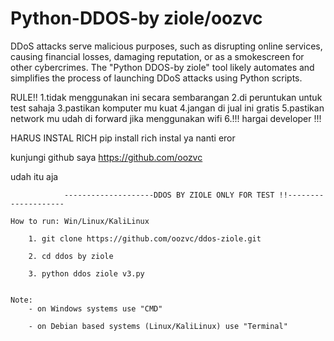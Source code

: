# Python-DDOS-by ziole/oozvc
DDoS attacks serve malicious purposes, such as disrupting online services, causing financial losses, damaging reputation, or as a smokescreen for other cybercrimes. The "Python DDOS-by ziole" tool likely automates and simplifies the process of launching DDoS attacks using Python scripts.

 RULE!!
1.tidak menggunakan ini secara sembarangan
2.di peruntukan untuk test sahaja 
3.pastikan komputer mu kuat
4.jangan di jual ini gratis
5.pastikan network mu udah di forward jika menggunakan wifi
6.!!! hargai developer !!!

HARUS INSTAL RICH
pip install rich
instal ya nanti eror


kunjungi github saya 
https://github.com/oozvc

udah itu aja


				--------------------DDOS BY ZIOLE ONLY FOR TEST !!--------------------

	How to run: Win/Linux/KaliLinux

		1. git clone https://github.com/oozvc/ddos-ziole.git

		2. cd ddos by ziole 

		3. python ddos ziole v3.py


	Note:
		- on Windows systems use "CMD"

		- on Debian based systems (Linux/KaliLinux) use "Terminal"
